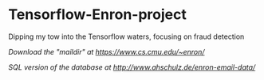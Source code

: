 # Tensorflow-Enron-project
Dipping my tow into the Tensorflow waters, focusing on fraud detection

*Download the "maildir" at https://www.cs.cmu.edu/~enron/*

*SQL version of the database at http://www.ahschulz.de/enron-email-data/*
